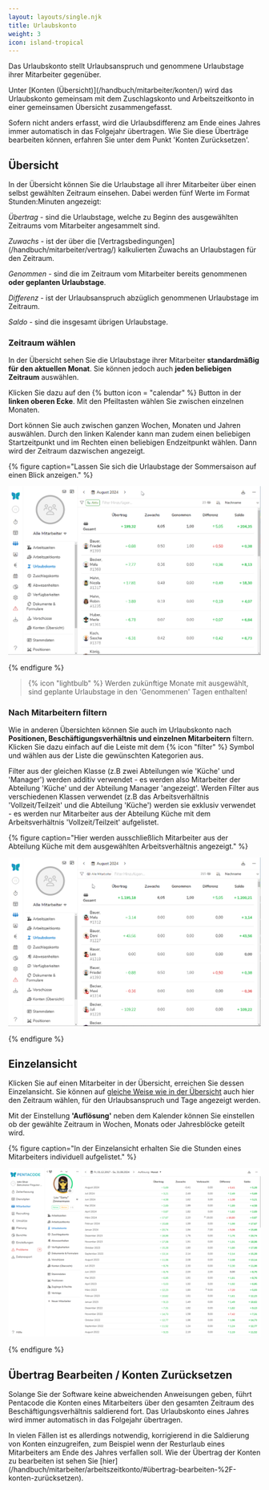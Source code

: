```yaml
---
layout: layouts/single.njk
title: Urlaubskonto
weight: 3
icon: island-tropical
---
```


Das Urlaubskonto stellt Urlaubsanspruch und genommene Urlaubstage ihrer Mitarbeiter gegenüber.

Unter [Konten (Übersicht)]\(/handbuch/mitarbeiter/konten/) wird das Urlaubskonto gemeinsam mit dem Zuschlagskonto und Arbeitszeitkonto in einer gemeinsamen Übersicht zusammengefasst. 

Sofern nicht anders erfasst, wird die Urlaubsdifferenz am Ende eines Jahres immer automatisch in das Folgejahr übertragen. Wie Sie diese Überträge bearbeiten können, erfahren Sie unter dem Punkt 'Konten Zurücksetzen'.

## Übersicht

In der Übersicht können Sie die Urlaubstage all ihrer Mitarbeiter über einen selbst gewählten Zeitraum einsehen. Dabei werden fünf Werte im Format Stunden:Minuten angezeigt:

*Übertrag -* sind die Urlaubstage, welche zu Beginn des ausgewählten Zeitraums vom Mitarbeiter angesammelt sind. 

*Zuwachs -* ist der über die [Vertragsbedingungen]\(/handbuch/mitarbeiter/vertrag/) kalkulierten Zuwachs an Urlaubstagen für den Zeitraum. 

*Genommen -* sind die im Zeitraum vom Mitarbeiter bereits genommenen **oder geplanten Urlaubstage**.

*Differenz -* ist der Urlaubsanspruch abzüglich genommenen Urlaubstage im Zeitraum. 

*Saldo -* sind die insgesamt übrigen Urlaubstage.

### Zeitraum wählen

In der Übersicht sehen Sie die Urlaubstage ihrer Mitarbeiter **standardmäßig für den aktuellen Monat**. Sie können jedoch auch **jeden beliebigen Zeitraum** auswählen.

Klicken Sie dazu auf den {% button icon = "calendar" %} Button in der **linken oberen Ecke**. Mit den Pfeiltasten wählen Sie zwischen einzelnen Monaten. 

Dort können Sie auch zwischen ganzen Wochen, Monaten und Jahren auswählen. Durch den linken Kalender kann man zudem einen beliebigen Startzeitpunkt und im Rechten einen beliebigen Endzeitpunkt wählen. Dann wird der Zeitraum dazwischen angezeigt. 

{% figure caption="Lassen Sie sich die Urlaubstage der Sommersaison auf einen Blick anzeigen." %}

<img src="urlaubskonto_zeitraum.gif"/>

{% endfigure %}


> {% icon "lightbulb" %} Werden zukünftige Monate mit ausgewählt, sind geplante Urlaubstage in den 'Genommenen' Tagen enthalten!

### Nach Mitarbeitern filtern

Wie in anderen Übersichten können Sie auch im Urlaubskonto nach **Positionen, Beschäftigungsverhältnis und einzelnen Mitarbeitern** filtern. Klicken Sie dazu einfach auf die Leiste mit dem {% icon "filter" %} Symbol und wählen aus der Liste die gewünschten Kategorien aus. 

Filter aus der gleichen Klasse (z.B zwei Abteilungen wie 'Küche' und 'Manager') werden additiv verwendet - es werden also Mitarbeiter der Abteilung 'Küche' und der Abteilung Manager 'angezeigt'. Werden Filter aus verschiedenen Klassen verwendet (z.B das Arbeitsverhältnis 'Vollzeit/Teilzeit' und die Abteilung 'Küche') werden sie exklusiv verwendet - es werden nur Mitarbeiter aus der Abteilung Küche mit dem Arbeitsverhältnis 'Vollzeit/Teilzeit' aufgelistet.

{% figure caption="Hier werden ausschließlich Mitarbeiter aus der Abteilung Küche mit dem ausgewählten Arbeitsverhältnis angezeigt." %}

<img src="filter_urlaubskonto.gif"/>

{% endfigure %}


## Einzelansicht

Klicken Sie auf einen Mitarbeiter in der Übersicht, erreichen Sie dessen Einzelansicht. Sie können auf [gleiche Weise wie in der Übersicht](#zeitraum-wählen) auch hier den Zeitraum wählen, für den Urlaubsanspruch und Tage angezeigt werden. 

Mit der Einstellung **'Auflösung'** neben dem Kalender können Sie einstellen ob der gewählte Zeitraum in Wochen, Monats oder Jahresblöcke geteilt wird. 

{% figure caption="In der Einzelansicht erhalten Sie die Stunden eines Mitarbeiters individuell aufgelistet." %}

<img src="einzelansicht_urlaubskonto.png"/>

{% endfigure %}

## Übertrag Bearbeiten / Konten Zurücksetzen

Solange Sie der Software keine abweichenden Anweisungen geben, führt Pentacode
die Konten eines Mitarbeiters über den gesamten Zeitraum des
Beschäftigungsverhältnis saldierend fort. Das Urlaubskonto eines Jahres wird
immer automatisch in das Folgejahr übertragen.

In vielen Fällen ist es allerdings notwendig, korrigierend in die Saldierung von
Konten einzugreifen, zum Beispiel wenn der Resturlaub eines Mitarbeiters am Ende
des Jahres verfallen soll. Wie der Übertrag der Konten zu bearbeiten ist sehen Sie [hier]\(/handbuch/mitarbeiter/arbeitszeitkonto/#übertrag-bearbeiten-%2F-konten-zurücksetzen).
